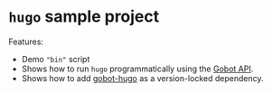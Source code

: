 # `hugo` sample project

Features:

- Demo `"bin"` script
- Shows how to run `hugo` programmatically using the [Gobot API](https://github.com/benallfree/gobot/tree/v1.0.0-alpha.29/docs/readme.md).
- Shows how to add [gobot-hugo](https://www.npmjs.com/package/gobot-hugo) as a version-locked dependency.
